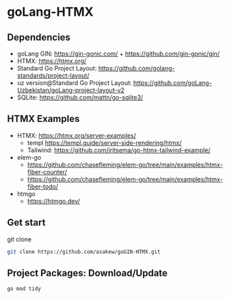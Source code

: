 # goLang-HTMX

## Dependencies
- goLang GIN: https://gin-gonic.com/ + https://github.com/gin-gonic/gin/
- HTMX: https://htmx.org/
- Standard Go Project Layout: https://github.com/golang-standards/project-layout/
- uz version@Standard Go Project Layout: https://github.com/goLang-Uzbekistan/goLang-project-layout-v2
- SQLite: https://github.com/mattn/go-sqlite3/

## HTMX Examples
- HTMX: https://htmx.org/server-examples/
    - templ https://templ.guide/server-side-rendering/htmx/
    - Tailwind: https://github.com/jritsema/go-htmx-tailwind-example/
- elem-go
  -  https://github.com/chasefleming/elem-go/tree/main/examples/htmx-fiber-counter/
  -  https://github.com/chasefleming/elem-go/tree/main/examples/htmx-fiber-todo/
- htmgo
  -  https://htmgo.dev/


## Get start
git clone
```bash
git clone https://github.com/asakew/goGIN-HTMX.git
```

## Project Packages: Download/Update
```bash
go mod tidy
```


